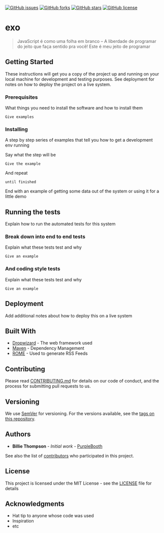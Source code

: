 [![GitHub issues](https://img.shields.io/github/issues/oneoffjs/exo.svg)](https://github.com/oneoffjs/exo/issues)
[![GitHub forks](https://img.shields.io/github/forks/oneoffjs/exo.svg)](https://github.com/oneoffjs/exo/network)
[![GitHub stars](https://img.shields.io/github/stars/oneoffjs/exo.svg)](https://github.com/oneoffjs/exo/stargazers)
[![GitHub license](https://img.shields.io/github/license/oneoffjs/exo.svg)](https://github.com/oneoffjs/exo/blob/master/LICENSE)

# exo

> JavaScript é como uma folha em branco – A liberdade de programar do jeito que faça sentido pra você!
Este é meu jeito de programar

## Getting Started

These instructions will get you a copy of the project up and running on your local machine for development and testing purposes. See deployment for notes on how to deploy the project on a live system.

### Prerequisites

What things you need to install the software and how to install them

```
Give examples
```

### Installing

A step by step series of examples that tell you how to get a development env running

Say what the step will be

```
Give the example
```

And repeat

```
until finished
```

End with an example of getting some data out of the system or using it for a little demo

## Running the tests

Explain how to run the automated tests for this system

### Break down into end to end tests

Explain what these tests test and why

```
Give an example
```

### And coding style tests

Explain what these tests test and why

```
Give an example
```

## Deployment

Add additional notes about how to deploy this on a live system

## Built With

* [Dropwizard](http://www.dropwizard.io/1.0.2/docs/) - The web framework used
* [Maven](https://maven.apache.org/) - Dependency Management
* [ROME](https://rometools.github.io/rome/) - Used to generate RSS Feeds

## Contributing

Please read [CONTRIBUTING.md](https://gist.github.com/PurpleBooth/b24679402957c63ec426) for details on our code of conduct, and the process for submitting pull requests to us.

## Versioning

We use [SemVer](http://semver.org/) for versioning. For the versions available, see the [tags on this repository](https://github.com/your/project/tags).

## Authors

* **Billie Thompson** - *Initial work* - [PurpleBooth](https://github.com/PurpleBooth)

See also the list of [contributors](https://github.com/your/project/contributors) who participated in this project.

## License

This project is licensed under the MIT License - see the [LICENSE](LICENSE) file for details

## Acknowledgments

* Hat tip to anyone whose code was used
* Inspiration
* etc
